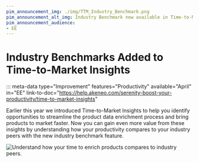 ```yaml
---
pim_announcement_img: ./img/TTM_Industry_Benchmark.png
pim_announcement_alt_img: Industry Benchmark now available in Time-to-Market Insights
pim_announcement_audience:
- EE
---
```


# Industry Benchmarks Added to Time-to-Market Insights
::: meta-data type="Improvement" features="Productivity" available="April" in="EE" link-to-doc="https://help.akeneo.com/serenity-boost-your-productivity/time-to-market-insights"

Earlier this year we introduced Time-to-Market Insights to help you identify opportunities to streamline the product data enrichment process and bring products to market faster. Now you can gain even more value from these insights by understanding how your productivity compares to your industry peers with the new industry benchmark feature.



![Understand how your time to enrich products compares to industry peers.](../img/TTM_Industry_Benchmark.png)

